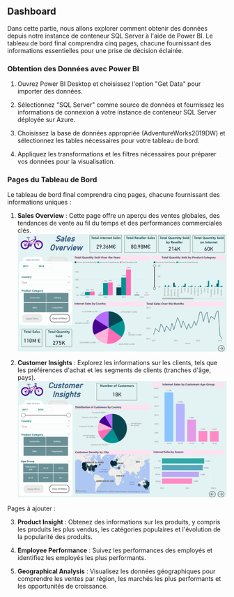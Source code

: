 ## Dashboard

 Dans cette partie, nous allons explorer comment obtenir des données depuis notre instance de conteneur SQL Server à l'aide de Power BI. Le tableau de bord final comprendra cinq pages, chacune fournissant des informations essentielles pour une prise de décision éclairée.

### Obtention des Données avec Power BI

1. Ouvrez Power BI Desktop et choisissez l'option "Get Data" pour importer des données.

2. Sélectionnez "SQL Server" comme source de données et fournissez les informations de connexion à votre instance de conteneur SQL Server déployée sur Azure.

3. Choisissez la base de données appropriée (AdventureWorks2019DW) et sélectionnez les tables nécessaires pour votre tableau de bord.

4. Appliquez les transformations et les filtres nécessaires pour préparer vos données pour la visualisation.

### Pages du Tableau de Bord

Le tableau de bord final comprendra cinq pages, chacune fournissant des informations uniques :

1. **Sales Overview** : Cette page offre un aperçu des ventes globales, des tendances de vente au fil du temps et des performances commerciales clés.
![Page 1](SalesOverview.png)

2. **Customer Insights** : Explorez les informations sur les clients, tels que les préférences d'achat et les segments de clients (tranches d'âge, pays).
![Page 2](CustomerInsights.png)

Pages à ajouter : 

3. **Product Insight** : Obtenez des informations sur les produits, y compris les produits les plus vendus, les catégories populaires et l'évolution de la popularité des produits.

4. **Employee Performance** : Suivez les performances des employés et identifiez les employés les plus performants.

5. **Geographical Analysis** : Visualisez les données géographiques pour comprendre les ventes par région, les marchés les plus performants et les opportunités de croissance.

